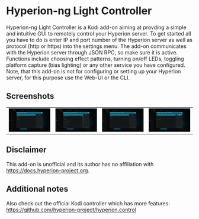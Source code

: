 # Hyperion-ng Light Controller
Hyperion-ng Light Controller is a Kodi add-on aiming at provding a simple and intuitive GUI to remotely control your Hyperion server. To get started all you have to do is enter IP and port number of the Hyperion server as well as protocol (http or https) into the settings menu. The add-on communicates with the Hyperion server through JSON RPC, so make sure it is active. Functions include choosing effect patterns, turning on/off LEDs, toggling platform capture (bias lighting) or any other service you have configured. Note, that this add-on is not for configuring or setting up your Hyperion server, for this purpose use the Web-UI or the CLI.

## Screenshots
<table>
  <tr>
    <td><img src="resources/screenshot-01.jpg" width=270></td>
    <td><img src="resources/screenshot-02.jpg" width=270></td>
    <td><img src="resources/screenshot-03.jpg" width=270></td>
    <td><img src="resources/screenshot-04.jpg" width=270></td>
  </tr>
 </table>

## Disclaimer
This add-on is unofficial and its author has no affiliation with https://docs.hyperion-project.org.

## Additional notes
Also check out the official Kodi controller which has more features: https://github.com/hyperion-project/hyperion.control 

